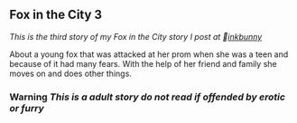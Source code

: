 ## Fox in the City 3
*This is the third story of my Fox in the City story I post at :rabbit:[inkbunny](http://inkbunny.net)*  

About a young fox that was attacked at her prom when she was a teen and because of it had many fears. With the help of her friend and family she moves on and does other things.  

### Warning *This is a adult story do not read if offended by erotic or furry*
